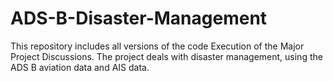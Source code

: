 # ADS-B-Disaster-Management
This repository includes all versions of the code Execution of the Major Project Discussions. The project deals with disaster management, using the ADS B aviation data and AIS data.
